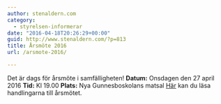 ```yaml
---
author: stenaldern.com
category:
  - styrelsen-informerar
date: "2016-04-18T20:26:29+00:00"
guid: http://www.stenaldern.com/?p=813
title: Årsmöte 2016
url: /arsmote-2016/

---
```

Det är dags för årsmöte i samfälligheten!
**Datum:** Onsdagen den 27 april 2016
**Tid:** Kl 19.00
**Plats:** Nya Gunnesboskolans matsal
[Här](/wp-content/uploads/2016/04/Utskick_Stamma_20160427.pdf "Handlingar") kan du läsa handlingarna till årsmötet.
